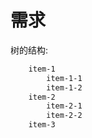 # 需求
树的结构:
```txt
    item-1
        item-1-1
        item-1-2
    item-2
        item-2-1
        item-2-2
    item-3
```